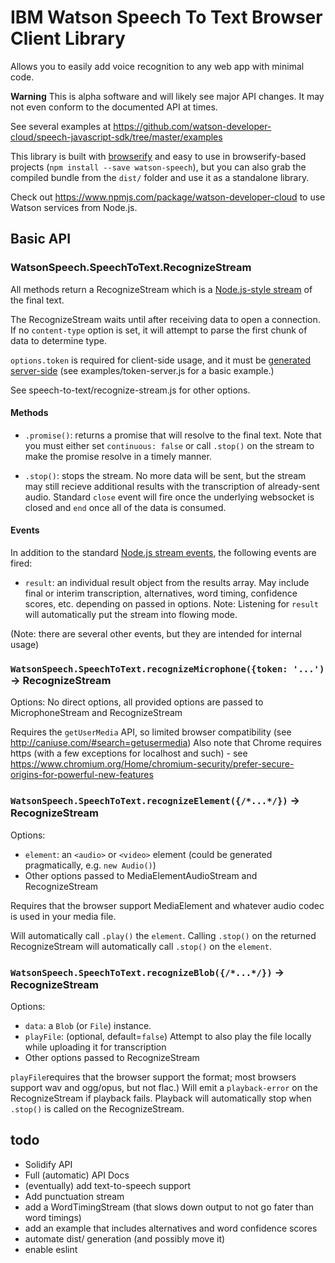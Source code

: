IBM Watson Speech To Text Browser Client Library
================================================

Allows you to easily add voice recognition to any web app with minimal code. 

**Warning** This is alpha software and will likely see major API changes. It may not even conform to the documented API at times.

See several examples at https://github.com/watson-developer-cloud/speech-javascript-sdk/tree/master/examples

This library is built with [browserify](http://browserify.org/) and easy to use in browserify-based projects (`npm install --save watson-speech`), but you can also grab the compiled bundle from the 
`dist/` folder and use it as a standalone library.

Check out https://www.npmjs.com/package/watson-developer-cloud to use Watson services from Node.js.

## Basic API

### WatsonSpeech.SpeechToText.RecognizeStream

All methods return a RecognizeStream which is a [Node.js-style stream](https://nodejs.org/api/stream.html) of the final text.

The RecognizeStream waits until after receiving data to open a connection. 
If no `content-type` option is set, it will attempt to parse the first chunk of data to determine type.

`options.token` is required for client-side usage, and it must be 
[generated server-side](https://github.com/watson-developer-cloud/node-sdk#authorization) (see examples/token-server.js for a basic example.)

See speech-to-text/recognize-stream.js for other options.
 
#### Methods

* `.promise()`: returns a promise that will resolve to the final text. 
  Note that you must either set `continuous: false` or call `.stop()` on the stream to make the promise resolve in a timely manner.
  
* `.stop()`: stops the stream. No more data will be sent, but the stream may still recieve additional results with the transcription of already-sent audio.
  Standard `close` event will fire once the underlying websocket is closed and `end` once all of the data is consumed.

#### Events
In addition to the standard [Node.js stream events](https://nodejs.org/api/stream.html), the following events are fired:

* `result`: an individual result object from the results array. 
  May include final or interim transcription, alternatives, word timing, confidence scores, etc. depending on passed in options.
  Note: Listening for `result` will automatically put the stream into flowing mode.

(Note: there are several other events, but they are intended for internal usage)


### `WatsonSpeech.SpeechToText.recognizeMicrophone({token: '...')` -> RecognizeStream

Options: No direct options, all provided options are passed to MicrophoneStream and RecognizeStream


Requires the `getUserMedia` API, so limited browser compatibility (see http://caniuse.com/#search=getusermedia) 
Also note that Chrome requires https (with a few exceptions for localhost and such) - see https://www.chromium.org/Home/chromium-security/prefer-secure-origins-for-powerful-new-features

### `WatsonSpeech.SpeechToText.recognizeElement({/*...*/})` -> RecognizeStream

Options: 
* `element`: an `<audio>` or `<video>` element (could be generated pragmatically, e.g. `new Audio()`)
* Other options passed to MediaElementAudioStream and RecognizeStream

Requires that the browser support MediaElement and whatever audio codec is used in your media file.

Will automatically call `.play()` the `element`. Calling `.stop()` on the returned RecognizeStream will automatically call `.stop()` on the `element`.

### `WatsonSpeech.SpeechToText.recognizeBlob({/*...*/})` -> RecognizeStream

Options: 
* `data`: a `Blob` (or `File`) instance. 
* `playFile`: (optional, default=`false`) Attempt to also play the file locally while uploading it for transcription 
* Other options passed to RecognizeStream

`playFile`requires that the browser support the format; most browsers support wav and ogg/opus, but not flac.) 
Will emit a `playback-error` on the RecognizeStream if playback fails. 
Playback will automatically stop when `.stop()` is called on the RecognizeStream.


## todo

* Solidify API
* Full (automatic) API Docs
* (eventually) add text-to-speech support
* Add punctuation stream
* add a WordTimingStream (that slows down output to not go fater than word timings)
* add an example that includes alternatives and word confidence scores
* automate dist/ generation (and possibly move it)
* enable eslint
